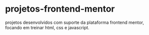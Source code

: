 # projetos-frontend-mentor
projetos desenvolvidos com suporte da plataforma frontend mentor, focando em treinar html, css e javascript.
